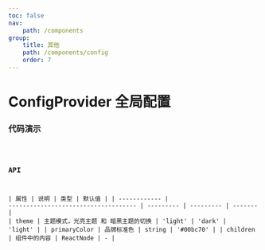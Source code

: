```yaml
---
toc: false
nav:
    path: /components
group:
    title: 其他
    path: /components/config
    order: 7
---
```


# ConfigProvider 全局配置

### 代码演示

<code src="./demo/index.tsx" />

### API

| 属性         | 说明                                 | 类型      | 默认值    |
| ------------ | ------------------------------------ | --------- | --------- | ------- |
| theme        | 主题模式，光亮主题 和 暗黑主题的切换 | 'light'   | 'dark'    | 'light' |
| primaryColor | 品牌标准色                           | string    | '#00bc70' |
| children     | 组件中的内容                         | ReactNode | -         |
